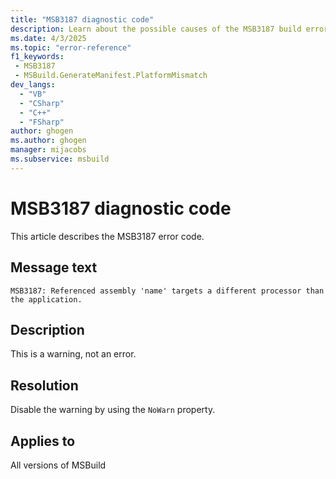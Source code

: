 ```yaml
---
title: "MSB3187 diagnostic code"
description: Learn about the possible causes of the MSB3187 build error and get troubleshooting tips.
ms.date: 4/3/2025
ms.topic: "error-reference"
f1_keywords:
 - MSB3187
 - MSBuild.GenerateManifest.PlatformMismatch
dev_langs:
  - "VB"
  - "CSharp"
  - "C++"
  - "FSharp"
author: ghogen
ms.author: ghogen
manager: mijacobs
ms.subservice: msbuild
---
```


# MSB3187 diagnostic code

<!-- :::ErrorDefinitionDescription::: -->
<!-- :::editable-content name="introDescription"::: -->
This article describes the MSB3187 error code.
<!-- :::editable-content-end::: -->

## Message text

`MSB3187: Referenced assembly 'name' targets a different processor than the application.`

<!-- :::editable-content name="postOutputDescription"::: -->
## Description

This is a warning, not an error.

## Resolution

Disable the warning by using the `NoWarn` property.

<!-- :::editable-content-end::: -->
<!-- :::ErrorDefinitionDescription-end::: -->

## Applies to

All versions of MSBuild
